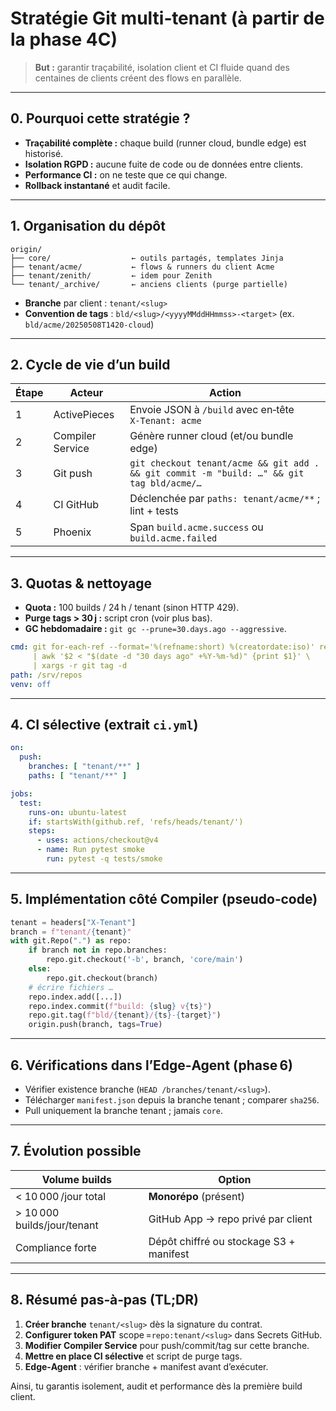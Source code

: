 # Stratégie Git multi‑tenant (à partir de la phase 4C)

> **But :** garantir traçabilité, isolation client et CI fluide quand des centaines de clients créent des flows en parallèle.

---

## 0. Pourquoi cette stratégie ?

* **Traçabilité complète :** chaque build (runner cloud, bundle edge) est historisé.
* **Isolation RGPD :** aucune fuite de code ou de données entre clients.
* **Performance CI :** on ne teste que ce qui change.
* **Rollback instantané** et audit facile.

---

## 1. Organisation du dépôt

```
origin/
├── core/                  ← outils partagés, templates Jinja
├── tenant/acme/           ← flows & runners du client Acme
├── tenant/zenith/         ← idem pour Zenith
└── tenant/_archive/       ← anciens clients (purge partielle)
```

* **Branche** par client : `tenant/<slug>`
* **Convention de tags** : `bld/<slug>/<yyyyMMddHHmmss>-<target>` (ex. `bld/acme/20250508T1420-cloud`)

---

## 2. Cycle de vie d’un build

| Étape | Acteur           | Action                                                                                    |
| ----- | ---------------- | ----------------------------------------------------------------------------------------- |
| 1     | ActivePieces     | Envoie JSON à `/build` avec en‑tête `X‑Tenant: acme`                                      |
| 2     | Compiler Service | Génère runner cloud (et/ou bundle edge)                                                   |
| 3     | Git push         | `git checkout tenant/acme && git add . && git commit -m "build: …" && git tag bld/acme/…` |
| 4     | CI GitHub        | Déclenchée par `paths: tenant/acme/**` ; lint + tests                                     |
| 5     | Phoenix          | Span `build.acme.success` ou `build.acme.failed`                                          |

---

## 3. Quotas & nettoyage

* **Quota :** 100 builds / 24 h / tenant (sinon HTTP 429).
* **Purge tags > 30 j :** script cron (voir plus bas).
* **GC hebdomadaire :** `git gc --prune=30.days.ago --aggressive`.

```yaml
cmd: git for-each-ref --format='%(refname:short) %(creatordate:iso)' refs/tags/bld/acme \
     | awk '$2 < "$(date -d "30 days ago" +%Y-%m-%d)" {print $1}' \
     | xargs -r git tag -d
path: /srv/repos
venv: off
```

---

## 4. CI sélective (extrait `ci.yml`)

```yaml
on:
  push:
    branches: [ "tenant/**" ]
    paths: [ "tenant/**" ]

jobs:
  test:
    runs-on: ubuntu-latest
    if: startsWith(github.ref, 'refs/heads/tenant/')
    steps:
      - uses: actions/checkout@v4
      - name: Run pytest smoke
        run: pytest -q tests/smoke
```

---

## 5. Implémentation côté Compiler (pseudo‑code)

```python
tenant = headers["X-Tenant"]
branch = f"tenant/{tenant}"
with git.Repo(".") as repo:
    if branch not in repo.branches:
        repo.git.checkout('-b', branch, 'core/main')
    else:
        repo.git.checkout(branch)
    # écrire fichiers …
    repo.index.add([...])
    repo.index.commit(f"build: {slug} v{ts}")
    repo.git.tag(f"bld/{tenant}/{ts}-{target}")
    origin.push(branch, tags=True)
```

---

## 6. Vérifications dans l’Edge‑Agent (phase 6)

* Vérifier existence branche (`HEAD /branches/tenant/<slug>`).
* Télécharger `manifest.json` depuis la branche tenant ; comparer `sha256`.
* Pull uniquement la branche tenant ; jamais `core`.

---

## 7. Évolution possible

| Volume builds               | Option                                  |
| --------------------------- | --------------------------------------- |
| < 10 000 /jour total        | **Monorépo** (présent)                  |
| > 10 000 builds/jour/tenant | GitHub App → repo privé par client      |
| Compliance forte            | Dépôt chiffré ou stockage S3 + manifest |

---

## 8. Résumé pas‑à‑pas (TL;DR)

1. **Créer branche** `tenant/<slug>` dès la signature du contrat.
2. **Configurer token PAT** scope =`repo:tenant/<slug>` dans Secrets GitHub.
3. **Modifier Compiler Service** pour push/commit/tag sur cette branche.
4. **Mettre en place CI sélective** et script de purge tags.
5. **Edge‑Agent** : vérifier branche + manifest avant d’exécuter.

Ainsi, tu garantis isolement, audit et performance dès la première build client.
